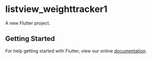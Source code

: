 # listview_weighttracker1

A new Flutter project.

## Getting Started

For help getting started with Flutter, view our online
[documentation](https://flutter.io/).
